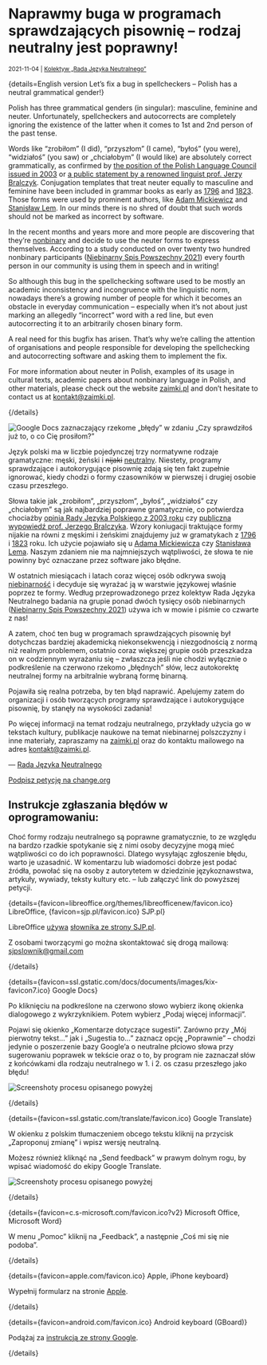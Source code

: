 # Naprawmy buga w programach sprawdzających pisownię – rodzaj neutralny jest poprawny!

<small>2021-11-04 | [Kolektyw „Rada Języka Neutralnego”](/kolektyw-rjn)</small>

{details=<span class="badge bg-dark">English version</span> Let’s fix a bug in spellcheckers – Polish has a neutral grammatical gender!}

Polish has three grammatical genders (in singular): masculine, feminine and neuter.
Unfortunately, spellcheckers and autocorrects are completely ignoring the existence of the latter
when it comes to 1st and 2nd person of the past tense.

Words like “zrobiłom” (I did), “przyszłom” (I came), “byłoś” (you were), “widziałoś” (you saw) or „chciałobym” (I would like)
are absolutely correct grammatically, as confirmed by
[the position of the Polish Language Council issued in 2003](https://rjp.pan.pl/index.php?option=com_content&view=article&id=317:byom-byo&catid=44&Itemid=208)
or [a public statement by a renowned linguist prof. Jerzy Bralczyk](https://ksiazki.wp.pl/w-tvp-wysmiewali-osoby-niebinarne-profesor-bralczyk-rozumie-dlaczego-6616979703601760a).
Conjugation templates that treat neuter equally to masculine and feminine have been included in grammar books as early as
[1796](/korpus#Alexander%20Adamowicz) and [1823](/korpus#Maksymilian%20Jakubowicz).
Those forms were used by prominent authors, like
[Adam Mickiewicz](https://zaimki.pl/korpus#Liryki%20loza%C5%84skie) and [Stanisław Lem](/korpus#Lem%20Maska).
In our minds there is no shred of doubt that such words should not be marked as incorrect by software.

In the recent months and years more and more people are discovering that they’re [nonbinary](https://en.pronouns.page/terminology#nonbinary)
and decide to use the neuter forms to express themselves.
According to a study conducted on over twenty two hundred nonbinary participants
([Niebinarny Spis Powszechny 2021](https://zaimki.pl/blog/spis-2021))
every fourth person in our community is using them in speech and in writing!

So although this bug in the spellchecking software used to be mostly an academic inconsistency
and incongruence with the linguistic norm, nowadays there’s a growing number of people
for which it becomes an obstacle in everyday communication –
especially when it’s not about just marking an allegedly “incorrect” word with a red line,
but even autocorrecting it to an arbitrarily chosen binary form.

A real need for this bugfix has arisen. That’s why we’re calling the attention
of organisations and people responsible for developing the spellchecking and autocorrecting software
and asking them to implement the fix.

For more information about neuter in Polish, examples of its usage in cultural texts,
academic papers about nonbinary language in Polish, and other materials,
please check out the website [zaimki.pl](https://zaimki.pl) and don’t hesitate to contact us at [kontakt@zaimki.pl](mailto:kontakt@zaimki.pl).

{/details}

<p class="text-center"><img src="/img-local/blog/autokorekta.png" class="hero border" alt="Google Docs zaznaczający rzekome „błędy” w zdaniu „Czy sprawdziłoś już to, o co Cię prosiłom?”"/></p>

Język polski ma w liczbie pojedynczej trzy normatywne rodzaje gramatyczne: męski, żeński i ~~nijaki~~ [neutralny](/pytania#nijaki).
Niestety, programy sprawdzające i autokorygujące pisownię zdają się ten fakt zupełnie ignorować,
kiedy chodzi o formy czasowników w pierwszej i drugiej osobie czasu przeszłego.

Słowa takie jak „zrobiłom”, „przyszłom”, „byłoś”, „widziałoś” czy „chciałobym” są jak najbardziej poprawne gramatycznie,
co potwierdza chociażby [opinia Rady Języka Polskiego z 2003 roku](https://rjp.pan.pl/index.php?option=com_content&view=article&id=317:byom-byo&catid=44&Itemid=208)
czy [publiczna wypowiedź prof. Jerzego Bralczyka](https://ksiazki.wp.pl/w-tvp-wysmiewali-osoby-niebinarne-profesor-bralczyk-rozumie-dlaczego-6616979703601760a).
Wzory koniugacji traktujące formy nijakie na równi z męskimi i żeńskimi znajdujemy już w gramatykach
z [1796](/korpus#Alexander%20Adamowicz) i [1823](/korpus#Maksymilian%20Jakubowicz) roku.
Ich użycie pojawiało się u [Adama Mickiewicza](https://zaimki.pl/korpus#Liryki%20loza%C5%84skie)
czy [Stanisława Lema](/korpus#Lem%20Maska).
Naszym zdaniem nie ma najmniejszych wątpliwości, że słowa te nie powinny być oznaczane przez software jako błędne.

W ostatnich miesiącach i latach coraz więcej osób odkrywa swoją [niebinarność](/terminologia#niebinarno%C5%9B%C4%87)
i decyduje się wyrażać ją  w warstwie językowej właśnie poprzez te formy.
Według przeprowadzonego przez kolektyw Rada Języka Neutralnego badania na grupie ponad dwóch tysięcy osób niebinarnych
([Niebinarny Spis Powszechny 2021](https://zaimki.pl/blog/spis-2021)) używa ich w mowie i piśmie co czwarte z nas!

A zatem, choć ten bug w programach sprawdzających pisownię był dotychczas
bardziej akademicką niekonsekwencją i niezgodnością z normą niż realnym problemem,
ostatnio coraz większej grupie osób przeszkadza on w codziennym wyrażaniu się – 
zwłaszcza jeśli nie chodzi wyłącznie o podkreślenie na czerwono rzekomo „błędnych” słów,
lecz autokorektę neutralnej formy na arbitralnie wybraną formę binarną.

Pojawiła się realna potrzeba, by ten błąd naprawić.
Apelujemy zatem do organizacji i osób tworzących programy sprawdzające i autokorygujące pisownię,
by stanęły na wysokości zadania!

Po więcej informacji na temat rodzaju neutralnego, przykłady użycia go w tekstach kultury,
publikacje naukowe na temat niebinarnej polszczyzny i inne materiały,
zapraszamy na [zaimki.pl](https://zaimki.pl) oraz do kontaktu mailowego na adres [kontakt@zaimki.pl](mailto:kontakt@zaimki.pl).

— [Rada Języka Neutralnego](/kolektyw-rjn)

<section>
    <a href="https://chng.it/gFxppJDc" target="_blank" class="btn btn-primary btn-lg d-block">
        <span class="fal fa-signature"></span>
        Podpisz petycję na change.org
    </a>
</section>

## Instrukcje zgłaszania błędów w oprogramowaniu:

Choć formy rodzaju neutralnego są poprawne gramatycznie,
to ze względu na bardzo rzadkie spotykanie się z nimi
osoby decyzyjne mogą mieć wątpliwości co do ich poprawności.
Dlatego wysyłając zgłoszenie błędu, warto je uzasadnić.
W komentarzu lub wiadomości dobrze jest podać źródła,
powołać się na osoby z autorytetem w dziedzinie językoznawstwa,
artykuły, wywiady, teksty kultury etc. – lub załączyć link do powyższej petycji.

{details={favicon=libreoffice.org/themes/libreofficenew/favicon.ico} LibreOffice, {favicon=sjp.pl/favicon.ico} SJP.pl}

LibreOffice [używa](https://github.com/LibreOffice/dictionaries/blob/master/pl_PL/README_pl.txt)
[słownika ze strony SJP.pl](https://sjp.pl/slownik/ort/).

Z osobami tworzącymi go można skontaktować się drogą mailową:
[sjpslownik@gmail.com](mailto:sjpslownik@gmail.com)

{/details}

{details={favicon=ssl.gstatic.com/docs/documents/images/kix-favicon7.ico} Google Docs}

Po kliknięciu na podkreślone na czerwono słowo wybierz ikonę okienka dialogowego z wykrzyknikiem. Potem wybierz „Podaj więcej informacji”.

Pojawi się okienko „Komentarze dotyczące sugestii”. Zarówno przy „Mój pierwotny tekst…” jak i „Sugestia to…” zaznacz opcję „Poprawnie” –
chodzi jedynie o poszerzenie bazy Google’a o neutralne płciowo słowa przy sugerowaniu poprawek w tekście oraz o to,
by program nie zaznaczał słów z końcówkami dla rodzaju neutralnego w 1. i 2. os czasu przeszłego jako błędu!

![Screenshoty procesu opisanego powyżej](/img-local/blog/spellcheck-google-docs.png)

{/details}

{details={favicon=ssl.gstatic.com/translate/favicon.ico} Google Translate}

W okienku z polskim tłumaczeniem obcego tekstu kliknij na przycisk „Zaproponuj zmianę” i wpisz wersję neutralną.

Możesz również kliknąć na „Send feedback” w prawym dolnym rogu, by wpisać wiadomość do ekipy Google Translate.

![Screenshoty procesu opisanego powyżej](/img-local/blog/spellcheck-google-translate.png)

{/details}

{details={favicon=c.s-microsoft.com/favicon.ico?v2} Microsoft Office, Microsoft Word}

W menu „Pomoc” kliknij na „Feedback”, a następnie „Coś mi się nie podoba”.

{/details}

{details={favicon=apple.com/favicon.ico} Apple, iPhone keyboard}

Wypełnij formularz na stronie [Apple](https://www.apple.com/feedback/iphone/).

{/details}

{details={favicon=android.com/favicon.ico} Android keyboard (GBoard)}

Podążaj za [instrukcją ze strony Google](https://support.google.com/gboard/answer/9430776?hl=en&ref_topic=9023899).

{/details}
